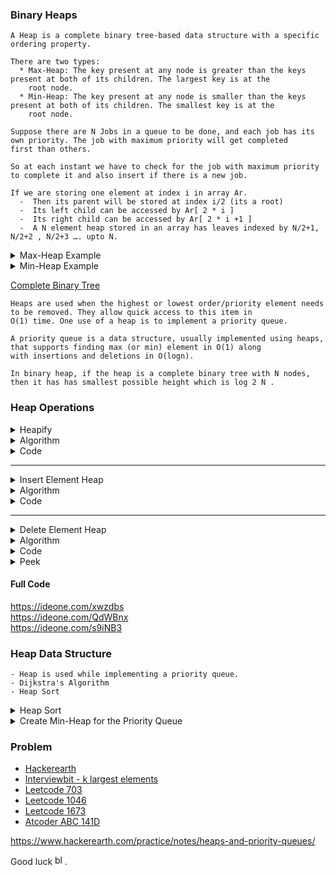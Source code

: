 ###  Binary Heaps
```
A Heap is a complete binary tree-based data structure with a specific ordering property.

There are two types: 
  * Max-Heap: The key present at any node is greater than the keys present at both of its children. The largest key is at the
    root node.
  * Min-Heap: The key present at any node is smaller than the keys present at both of its children. The smallest key is at the
    root node.

Suppose there are N Jobs in a queue to be done, and each job has its own priority. The job with maximum priority will get completed 
first than others.

So at each instant we have to check for the job with maximum priority to complete it and also insert if there is a new job.

If we are storing one element at index i in array Ar.
  -  Then its parent will be stored at index i/2 (its a root)
  -  Its left child can be accessed by Ar[ 2 * i ]
  -  Its right child can be accessed by Ar[ 2 * i +1 ]
  -  A N element heap stored in an array has leaves indexed by N/2+1, N/2+2 , N/2+3 …. upto N.
```
<details> <summary> Max-Heap Example </summary>
 <img src="https://user-images.githubusercontent.com/59710234/157077980-1e4f4440-e4eb-4641-b493-502c36fa8cd8.png" alt="image" border="0">
</details>

<details> <summary> Min-Heap Example </summary>
 <a href="https://ibb.co/xfYv6Tk"><img src="https://user-images.githubusercontent.com/59710234/157078004-d99e0626-2d36-4b8e-925a-9df365504291.png" alt="image" border="0"></a>
</details>

[Complete Binary Tree](https://github.com/PaponAhasan/Data-Structures-and-Algorithms/blob/main/Data_Structure/Tree/Binary%20Trees.md#types-of-binary-tree)
```
Heaps are used when the highest or lowest order/priority element needs to be removed. They allow quick access to this item in
O(1) time. One use of a heap is to implement a priority queue.

A priority queue is a data structure, usually implemented using heaps, that supports finding max (or min) element in O(1) along 
with insertions and deletions in O(logn).

In binary heap, if the heap is a complete binary tree with N nodes, then it has has smallest possible height which is log 2 N .
```
### Heap Operations
<details> <summary> Heapify </summary>
 
 <br/>
 
 ```
  Heapify is the process of creating a heap data structure from a binary tree. It is used to create a Min-Heap or a Max-Heap.
 ```
 <details> <summary> 1. Let the input array be </summary>
  <img src="https://user-images.githubusercontent.com/59710234/157094802-7e8d3c8e-dd8a-4c20-bbbd-9bd2e72414c4.png" alt="image" border="0">
 </details>
 <details> <summary> 2. Create a complete binary tree from the array
 </summary>
  <img src="https://user-images.githubusercontent.com/59710234/157095063-13caf008-9538-426e-a287-ced530896fb1.png" alt="image" border="0">
 </details>
 <details> <summary> 3. Start from the first index of non-leaf node whose index is given by n/2 - 1 </summary>
  <img src="https://user-images.githubusercontent.com/59710234/157095249-ee345163-6976-40d9-a4f9-62eb95e7bfa5.png" alt="image" border="0">
 </details>
 
 ```
 4. Set current element i as largest.
 ```
 ```
 5. The index of left child is given by 2i + 1 and the right child is given by 2i + 2.
    If leftChild is greater than currentElement (i.e. element at ith index), set leftChildIndex as largest.
    If rightChild is greater than element in largest, set rightChildIndex as largest.
 ```
 
 <details> <summary> 6. Swap largest with currentElement </summary>
  <img src="https://user-images.githubusercontent.com/59710234/157102042-2c7cc49e-bb5d-4833-8ed0-ca19e8b654b6.png" alt="image" border="0">
 </details>
 
 ```
 7. Repeat steps 3-7 until the subtrees are also heapified.
 ```
 
</details>

<details> <summary> Algorithm </summary>
  
   <br/>
  
  ```c++
  Heapify(array, size, i)
    set i as largest
    leftChild = 2i + 1
    rightChild = 2i + 2

    if leftChild > array[largest]
      set leftChildIndex as largest
    if rightChild > array[largest]
      set rightChildIndex as largest

    swap array[i] and array[largest]
  ```
 
  ```c++
  MaxHeap(array, size)
    loop from the first index of non-leaf node down to zero
      call heapify
  ```
 
  ```
  For Min-Heap, both leftChild and rightChild must be larger than the parent for all nodes.
  ```
 
</details>

<details> <summary> Code </summary>

 <br/>
 
 ```c++
 void heapify(vector<int> &hT, int i)
 {
   int size = hT.size();
   int largest = i;
   int l = 2 * i + 1;
   int r = 2 * i + 2;
   if (l < size && hT[l] > hT[largest])
     largest = l;
   if (r < size && hT[r] > hT[largest])
     largest = r;

   if (largest != i)
   {
     swap(&hT[i], &hT[largest]);
     heapify(hT, largest);
   }
 }
 
 void MaxHeap(vector<int> &hT, size)
 {
    for (int i = size / 2 - 1; i >= 0; i--)
    {
      heapify(hT, i);
    }
 }
 ```
 
</details>
 
---
 
 <details> <summary> Insert Element Heap </summary>
  
  <br/>
  
  <details> <summary> 1. Insert at the end </summary>
      <img src="https://user-images.githubusercontent.com/59710234/157139935-5c157940-cca9-4280-a87b-cb7a08bea85b.png" alt="image" border="0">
  </details>
  <details> <summary> 2. Heapify the tree </summary>
      <img src="https://user-images.githubusercontent.com/59710234/157140002-35c808c8-6075-43a2-bd42-43f5eaa44bd5.png" alt="image" border="0">
  </details>
 
 </details>
 
<details> <summary> Algorithm </summary>
  
  <br/>
   
   ```c++
   If there is no node, 
      create a newNode.
   else (a node is already present)
      insert the newNode at the end (last node from left to right.)

   heapify the array
   ```
  
   ```
   For Min Heap, the above algorithm is modified so that parentNode is always smaller than newNode.
   ```
   
</details>

<details> <summary> Code </summary>
   
   <br/>
   
   ```c++
    void heapify(vector<int> &hT, int i)
    {
      int size = hT.size();
      int largest = i;
      int l = 2 * i + 1;
      int r = 2 * i + 2;
      if (l < size && hT[l] > hT[largest])
        largest = l;
      if (r < size && hT[r] > hT[largest])
        largest = r;

      if (largest != i)
      {
        swap(&hT[i], &hT[largest]);
        heapify(hT, largest);
      }
    }
   
    void insert(vector<int> &hT, int newNum)
    {
      int size = hT.size();
      if (size == 0)
      {
        hT.push_back(newNum);
      }
      else
      {
        hT.push_back(newNum);
        for (int i = size / 2 - 1; i >= 0; i--)
        {
          heapify(hT, i);
        }
      }
    }
   ```
   
</details>
   
---

<details> <summary>  Delete Element Heap </summary>
   
   <br/>
   
   <details> <summary>  1. Select the element to be deleted. </summary>
    <img src="https://user-images.githubusercontent.com/59710234/157141821-52b4a8b2-784c-4c12-91d2-de15d03adf12.png" alt="image" border="0">
   </details> 
   <details> <summary>  2. Swap it with the last element. </summary>
    <img src="https://user-images.githubusercontent.com/59710234/157141595-ac6d6d35-678c-4d48-8193-0e43a06f3281.png" alt="image" border="0">
   </details>
   <details> <summary>  3. Remove the last element. </summary>
    <img src="https://user-images.githubusercontent.com/59710234/157141647-ad1cbae8-6e15-4a2f-be85-5fd745882dc5.png" alt="image" border="0">
   </details> 
   <details> <summary>  4. Heapify the tree. </summary>
    <img src="https://user-images.githubusercontent.com/59710234/157141712-86e7a716-671b-44e8-b839-6b4a4dfa8aaa.png" alt="image" border="0">
   </details> 
  
</details>

<details> <summary>  Algorithm </summary> 
 
  <br/>
 
 ```c++
  If nodeToBeDeleted is the leafNode
     remove the node
  Else swap nodeToBeDeleted with the lastLeafNode
     remove noteToBeDeleted
 
  heapify the array
 ```
 
</details>

<details> <summary>  Code </summary> 
 
  <br/>
 
 ```c++
 void heapify(vector<int> &hT, int i)
{
  int size = hT.size();
  int largest = i;
  int l = 2 * i + 1;
  int r = 2 * i + 2;
  if (l < size && hT[l] > hT[largest])
    largest = l;
  if (r < size && hT[r] > hT[largest])
    largest = r;

  if (largest != i)
  {
    swap(&hT[i], &hT[largest]);
    heapify(hT, largest);
  }
}
 
void deleteNode(vector<int> &hT, int num)
{
  int size = hT.size();
  int i;
  for (i = 0; i < size; i++)
  {
    if (num == hT[i])
      break;
  }
  swap(&hT[i], &hT[size - 1]);

  hT.pop_back();
  for (int i = size / 2 - 1; i >= 0; i--)
  {
    heapify(hT, i);
  }
}
 ```
 
</details> 

<details> <summary>  Peek </summary>
 
 <br/>
 
 ```
 Peek operation returns the maximum element from Max Heap or minimum element from Min Heap without deleting the node.
 ```
 ```
 return rootNode
 ```
 
</details>
 
#### Full Code
 
 https://ideone.com/xwzdbs <br/> https://ideone.com/QdWBnx <br/> https://ideone.com/s9iNB3


### Heap Data Structure
 
 ```
 - Heap is used while implementing a priority queue.
 - Dijkstra's Algorithm
 - Heap Sort
 ```
 
<details> <summary>  Heap Sort </summary>
 
<br/>
 
 ```
 Sort elements of array Arr in ascending order. We can use max heap to perform this operation.
 ```
 
 <details> <summary>  Implementation </summary>
  
  <br/>
  
  ```c++
     void max_heapify (int Arr[ ], int i, int N)
     {
       int left = 2*i                //left child
       int right = 2*i +1           //right child
       if(left<= N and Arr[left] > Arr[i] )
             largest = left;
       else
            largest = i;
       if(right <= N and Arr[right] > Arr[largest] )
           largest = right;
       if(largest != i )
       {
           swap (Ar[i] , Arr[largest]);
           max_heapify (Arr, largest,N);
       } 
    }
  
    void build_maxheap (int Arr[ ])
    {
        for(int i = N/2 ; i >= 1 ; i-- )
        {
            max_heapify (Arr, i) ;
        }
    }
  
    void heap_sort(int Ar[ ])
    {
      int heap_size = N;
      build_maxheap(Arr);
      for(int i = N; i>=2 ; i-- )
      {
          swap|(Arr[ 1 ], Arr[ i ]);
          heap_size = heap_size-1;
          max_heapify(Arr, 1, heap_size);
      }
    }
  ```
  
  </details>
  
   <details> <summary>  Complexity </summary>
  
   <br/>
    
    - Max_heapify has complexity O(logN) [max_heapify N-1 times in heap_sort function],
    - Build_maxheap has complexity O(N) and
    Therefore complexity of heap_sort function is O(N logN).
    
   </details>
  
   <details> <summary>  Code </summary>
      
   <br/>
     https://ideone.com/bfilRR
   </details>
 
 </details>
 
  <details> <summary>  Create Min-Heap for the Priority Queue </summary>
  
   <br/>
   
   ```c++
    // C++ program to demonstrate min heap for priority queue
    #include <iostream>
    #include <queue>
    using namespace std;

    void showpq(priority_queue<int, vector<int>, greater<int> > gq)
    {
       priority_queue<int, vector<int>, greater<int> > g = gq;
       while (!g.empty()) {
         cout << '\t' << g.top();
         g.pop();
       }
       cout << '\n';
    }

    int main()
    {
       priority_queue<int, vector<int>, greater<int> > gquiz;
       gquiz.push(10);
       gquiz.push(30);
       gquiz.push(20);
       gquiz.push(5);
       gquiz.push(1);

       cout << "The priority queue gquiz is : ";
       showpq(gquiz);

       cout << "\ngquiz.size() : " << gquiz.size();
       cout << "\ngquiz.top() : " << gquiz.top();

       cout << "\ngquiz.pop() : ";
       gquiz.pop();
       showpq(gquiz);

       return 0;
    }

   ```
   
  </details> 
   
### Problem

* [Hackerearth](https://www.hackerearth.com/practice/data-structures/trees/heapspriority-queues/practice-problems/)
* [Interviewbit - k largest elements](https://www.interviewbit.com/problems/k-largest-elements/)
* [Leetcode 703](https://leetcode.com/problems/kth-largest-element-in-a-stream/)
* [Leetcode 1046](https://leetcode.com/problems/last-stone-weight/)
* [Leetcode 1673](https://leetcode.com/problems/find-the-most-competitive-subsequence/)
* [Atcoder ABC 141D](https://atcoder.jp/contests/abc141/tasks/abc141_d)

 https://www.hackerearth.com/practice/notes/heaps-and-priority-queues/
 
 
Good luck <a href="https://emoji.gg/emoji/8771_blobheart"><img src="https://emoji.gg/assets/emoji/8771_blobheart.png" width="16px" height="16px" alt="blobheart"></a>.
